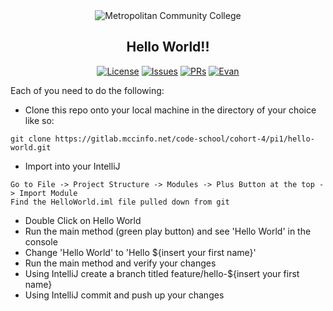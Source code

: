 <div align="center">
    <img src="../assets/metro.png" alt="Metropolitan Community College"/>
</div>

<div align="center">
    <h2 align="center">Hello World!!</h2>
</div>

<div align="center">

[![License][license-badge]][license] [![Issues][issues-badge]][issues] [![PRs][prs-badge]][prs] [![Evan][evan-badge]][evan]

</div>

Each of you need to do the following:
* Clone this repo onto your local machine in the directory of your choice like so:
```
git clone https://gitlab.mccinfo.net/code-school/cohort-4/pi1/hello-world.git
```
* Import into your IntelliJ
```
Go to File -> Project Structure -> Modules -> Plus Button at the top -> Import Module
Find the HelloWorld.iml file pulled down from git
```
* Double Click on Hello World
* Run the main method (green play button) and see 'Hello World' in the console
* Change 'Hello World' to 'Hello ${insert your first name}'
* Run the main method and verify your changes
* Using IntelliJ create a branch titled feature/hello-${insert your first name}
* Using IntelliJ commit and push up your changes

<!--
Link References
-->
[license]: https://gitlab.mccinfo.net/code-school/cohort-4/pi1/java/-/blob/main/LICENSE "Our license"
[issues]: https://gitlab.mccinfo.net/code-school/cohort-4/pi1/java/-/issues "View or log an issue"
[prs]: https://gitlab.mccinfo.net/code-school/cohort-4/pi1/java/-/merge_requests "Feel free to submit a PR!"
[evan]: mailto:estohlmann.mcc@gmail.com "Email with any problems or concerns!"

<!--
Badge References
-->
[license-badge]: https://img.shields.io/badge/License-EULA-A31F34?&style=for-the-badge&labelColor=0057b8
[issues-badge]: https://img.shields.io/badge/issues-report-red.svg?style=for-the-badge&labelColor=0057b8
[prs-badge]: https://img.shields.io/badge/prs-welcomed-green.svg?style=for-the-badge&labelColor=0057b8
[evan-badge]: https://img.shields.io/badge/email-evanstohlmann-6463a9.svg?style=for-the-badge&labelColor=0057b8
